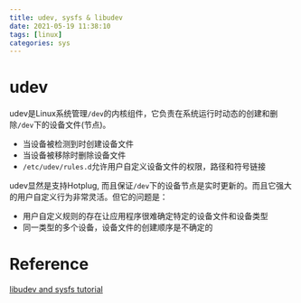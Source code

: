 ```yaml
---
title: udev, sysfs & libudev
date: 2021-05-19 11:38:10
tags: [linux]
categories: sys
---
```


# udev
udev是Linux系统管理`/dev`的内核组件，它负责在系统运行时动态的创建和删除`/dev`下的设备文件(节点)。

- 当设备被检测到时创建设备文件
- 当设备被移除时删除设备文件
- `/etc/udev/rules.d`允许用户自定义设备文件的权限，路径和符号链接

udev显然是支持Hotplug, 而且保证`/dev`下的设备节点是实时更新的。而且它强大的用户自定义行为非常灵活。但它的问题是：

- 用户自定义规则的存在让应用程序很难确定特定的设备文件和设备类型
- 同一类型的多个设备，设备文件的创建顺序是不确定的

# Reference
[libudev and sysfs tutorial](https://blog.csdn.net/fjb2080/article/details/7528894)
